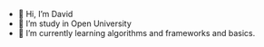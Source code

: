 - 👋 Hi, I’m David
- 👀 I’m study in Open University
- 🌱 I’m currently learning algorithms and frameworks and basics.

<!---
ace-sparks/ace-sparks is a ✨ special ✨ repository because its `README.md` (this file) appears on your GitHub profile.
You can click the Preview link to take a look at your changes.
--->
